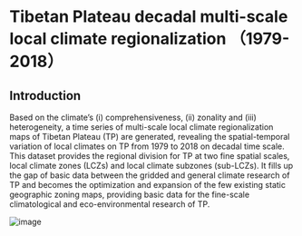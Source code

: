 # Tibetan Plateau decadal multi-scale local climate regionalization （1979-2018）
## Introduction
Based on the climate’s (i) comprehensiveness, (ii) zonality and (iii) heterogeneity, a time series of multi-scale local climate regionalization maps of Tibetan Plateau (TP) are generated, revealing the spatial-temporal variation of local climates on TP from 1979 to 2018 on decadal time scale. This dataset provides the regional division for TP at two fine spatial scales, local climate zones (LCZs) and local climate subzones (sub-LCZs). It fills up the gap of basic data between the gridded and general climate research of TP and becomes the optimization and expansion of the few existing static geographic zoning maps, providing basic data for the fine-scale climatological and eco-environmental research of TP.

![image](​https://github.com/yuningf/TP_LocalClimateRegionalization/blob/master/img/overview.jpg​​)